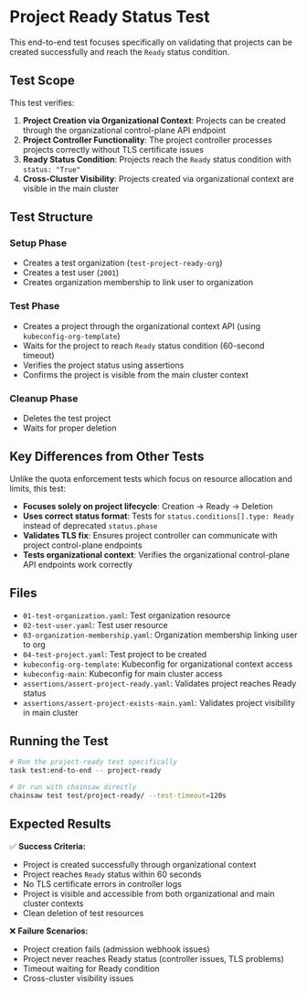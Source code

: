 # Project Ready Status Test

This end-to-end test focuses specifically on validating that projects can be created successfully and reach the `Ready` status condition.

## Test Scope

This test verifies:

1. **Project Creation via Organizational Context**: Projects can be created through the organizational control-plane API endpoint
2. **Project Controller Functionality**: The project controller processes projects correctly without TLS certificate issues
3. **Ready Status Condition**: Projects reach the `Ready` status condition with `status: "True"`
4. **Cross-Cluster Visibility**: Projects created via organizational context are visible in the main cluster

## Test Structure

### Setup Phase
- Creates a test organization (`test-project-ready-org`)
- Creates a test user (`2001`)
- Creates organization membership to link user to organization

### Test Phase
- Creates a project through the organizational context API (using `kubeconfig-org-template`)
- Waits for the project to reach `Ready` status condition (60-second timeout)
- Verifies the project status using assertions
- Confirms the project is visible from the main cluster context

### Cleanup Phase
- Deletes the test project
- Waits for proper deletion

## Key Differences from Other Tests

Unlike the quota enforcement tests which focus on resource allocation and limits, this test:

- **Focuses solely on project lifecycle**: Creation → Ready → Deletion
- **Uses correct status format**: Tests for `status.conditions[].type: Ready` instead of deprecated `status.phase`
- **Validates TLS fix**: Ensures project controller can communicate with project control-plane endpoints
- **Tests organizational context**: Verifies the organizational control-plane API endpoints work correctly

## Files

- `01-test-organization.yaml`: Test organization resource
- `02-test-user.yaml`: Test user resource
- `03-organization-membership.yaml`: Organization membership linking user to org
- `04-test-project.yaml`: Test project to be created
- `kubeconfig-org-template`: Kubeconfig for organizational context access
- `kubeconfig-main`: Kubeconfig for main cluster access
- `assertions/assert-project-ready.yaml`: Validates project reaches Ready status
- `assertions/assert-project-exists-main.yaml`: Validates project visibility in main cluster

## Running the Test

```bash
# Run the project-ready test specifically
task test:end-to-end -- project-ready

# Or run with chainsaw directly
chainsaw test test/project-ready/ --test-timeout=120s
```

## Expected Results

✅ **Success Criteria:**
- Project is created successfully through organizational context
- Project reaches `Ready` status within 60 seconds
- No TLS certificate errors in controller logs
- Project is visible and accessible from both organizational and main cluster contexts
- Clean deletion of test resources

❌ **Failure Scenarios:**
- Project creation fails (admission webhook issues)
- Project never reaches Ready status (controller issues, TLS problems)
- Timeout waiting for Ready condition
- Cross-cluster visibility issues
